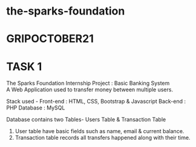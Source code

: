 # the-sparks-foundation
# GRIPOCTOBER21
# TASK 1

The Sparks Foundation Internship Project : Basic Banking System  
A Web Application used to transfer money between multiple users.

Stack used - 
Front-end : HTML, CSS, Bootstrap & Javascript 
Back-end : PHP 
Database : MySQL   

Database contains two Tables- Users Table & Transaction Table 
1. User table have basic fields such as name, email & current balance. 
2. Transaction table records all transfers happened along with their time.  


